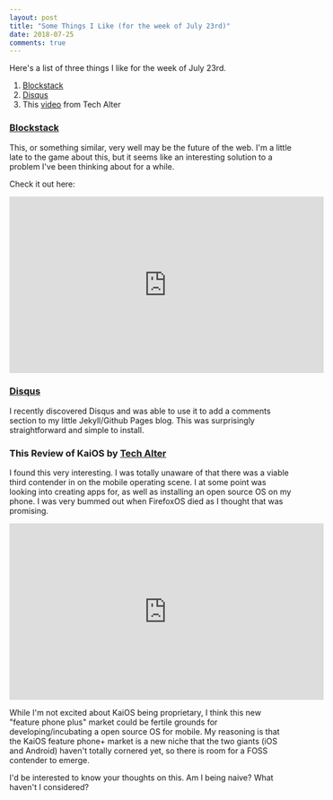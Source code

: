 ```yaml
---
layout: post
title: "Some Things I Like (for the week of July 23rd)"
date: 2018-07-25
comments: true
---
```

Here's a list of three things I like for the week of July 23rd.

1. [Blockstack](https://blockstack.org/)
2. [Disqus](https://disqus.com/)
3. This [video](https://www.youtube.com/watch?v=OA_g2bQgOXY) from Tech Alter

### [Blockstack](https://blockstack.org/)

This, or something similar, very well may be the future of the web. I'm a little late to the game about this, but it seems like an interesting solution to a problem I've been thinking about for a while.

Check it out here:

<iframe width="560" height="315" src="https://www.youtube.com/embed/7SmC7AuZNWY" frameborder="0" allow="autoplay; encrypted-media" allowfullscreen></iframe>


### [Disqus](https://disqus.com/)

I recently discovered Disqus and was able to use it to add a comments section to my little Jekyll/Github Pages blog. This was surprisingly straightforward and simple to install.


### This Review of KaiOS by [Tech Alter](https://www.youtube.com/watch?v=OA_g2bQgOXY)

I found this very interesting. I was totally unaware of that there was a viable third contender in on the mobile operating scene. I at some point was looking into creating apps for, as well as installing an open source OS on my phone. I was very bummed out when FirefoxOS died as I thought that was promising.

<iframe width="560" height="315" src="https://www.youtube.com/embed/OA_g2bQgOXY" frameborder="0" allow="autoplay; encrypted-media" allowfullscreen></iframe>

While I'm not excited about KaiOS being proprietary, I think this new "feature phone plus" market could be fertile grounds for developing/incubating a open source OS for mobile. My reasoning is that the KaiOS feature phone+ market is a new niche that the two giants (iOS and Android) haven't totally cornered yet, so there is room for a FOSS contender to emerge.

I'd be interested to know your thoughts on this. Am I being naive? What haven't I considered?